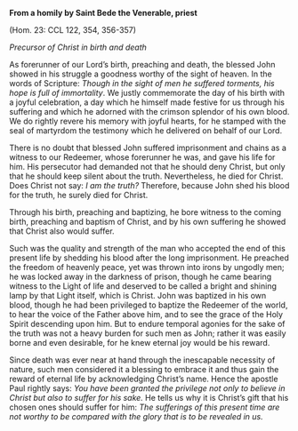 

**From a homily by Saint Bede the Venerable, priest**

(Hom. 23: CCL 122, 354, 356-357)

_Precursor of Christ in birth and death_

As forerunner of our Lord’s birth, preaching and death, the blessed John showed in his struggle a goodness worthy of the sight of heaven. In the words of Scripture: _Though in the sight of men he suffered torments, his hope is full of immortality_. We justly commemorate the day of his birth with a joyful celebration, a day which he himself made festive for us through his suffering and which he adorned with the crimson splendor of his own blood. We do rightly revere his memory with joyful hearts, for he stamped with the seal of martyrdom the testimony which he delivered on behalf of our Lord.

There is no doubt that blessed John suffered imprisonment and chains as a witness to our Redeemer, whose forerunner he was, and gave his life for him. His persecutor had demanded not that he should deny Christ, but only that he should keep silent about the truth. Nevertheless, he died for Christ. Does Christ not say: _I_ _am the truth?_ Therefore, because John shed his blood for the truth, he surely died for Christ.

Through his birth, preaching and baptizing, he bore witness to the coming birth, preaching and baptism of Christ, and by his own suffering he showed that Christ also would suffer.

Such was the quality and strength of the man who accepted the end of this present life by shedding his blood after the long imprisonment. He preached the freedom of heavenly peace, yet was thrown into irons by ungodly men; he was locked away in the darkness of prison, though he came bearing witness to the Light of life and deserved to be called a bright and shining lamp by that Light itself, which is Christ. John was baptized in his own blood, though he had been privileged to baptize the Redeemer of the world, to hear the voice of the Father above him, and to see the grace of the Holy Spirit descending upon him. But to endure temporal agonies for the sake of the truth was not a heavy burden for such men as John; rather it was easily borne and even desirable, for he knew eternal joy would be his reward.

Since death was ever near at hand through the inescapable necessity of nature, such men considered it a blessing to embrace it and thus gain the reward of eternal life by acknowledging Christ’s name. Hence the apostle Paul rightly says: _You have been granted the privilege not only to believe in Christ but also to suffer for his sake._ He tells us why it is Christ’s gift that his chosen ones should suffer for him: _The sufferings of this present time are not worthy to be compared with the glory that is to be revealed in us._

